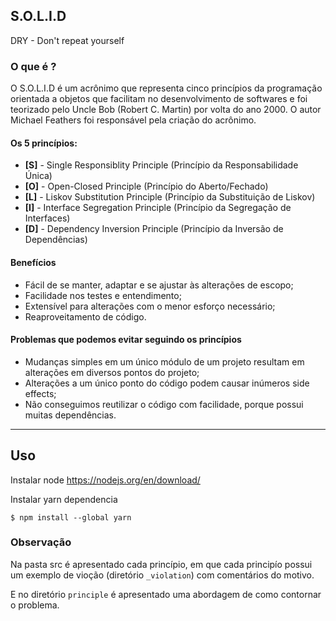 ## S.O.L.I.D

DRY - Don't repeat yourself

### O que é ?

O S.O.L.I.D é um acrônimo que representa cinco princípios da programação orientada a objetos que facilitam no desenvolvimento de softwares e foi teorizado pelo Uncle Bob (Robert C. Martin) por volta do ano 2000. O autor Michael Feathers foi responsável pela criação do acrônimo.

#### Os 5 princípios:

- **[S]** - Single Responsiblity Principle (Princípio da Responsabilidade Única)
- **[O]** - Open-Closed Principle (Princípio do Aberto/Fechado)
- **[L]** - Liskov Substitution Principle (Princípio da Substituição de Liskov)
- **[I]** - Interface Segregation Principle (Princípio da Segregação de Interfaces)
- **[D]** - Dependency Inversion Principle (Princípio da Inversão de Dependências)

#### Benefícios

- Fácil de se manter, adaptar e se ajustar às alterações de escopo;
- Facilidade nos testes e entendimento;
- Extensível para alterações com o menor esforço necessário;
- Reaproveitamento de código.

#### Problemas que podemos evitar seguindo os princípios

- Mudanças simples em um único módulo de um projeto resultam em alterações em diversos pontos do projeto;
- Alterações a um único ponto do código podem causar inúmeros side effects;
- Não conseguimos reutilizar o código com facilidade, porque possui muitas dependências.

---

## Uso

Instalar node https://nodejs.org/en/download/

Instalar yarn dependencia

`$ npm install --global yarn `

### Observação

Na pasta src é apresentado cada princípio, em que cada principío possui um exemplo de vioção (diretório `_violation`) com comentários do motivo.

E no diretório `principle` é apresentado uma abordagem de como contornar o problema.
